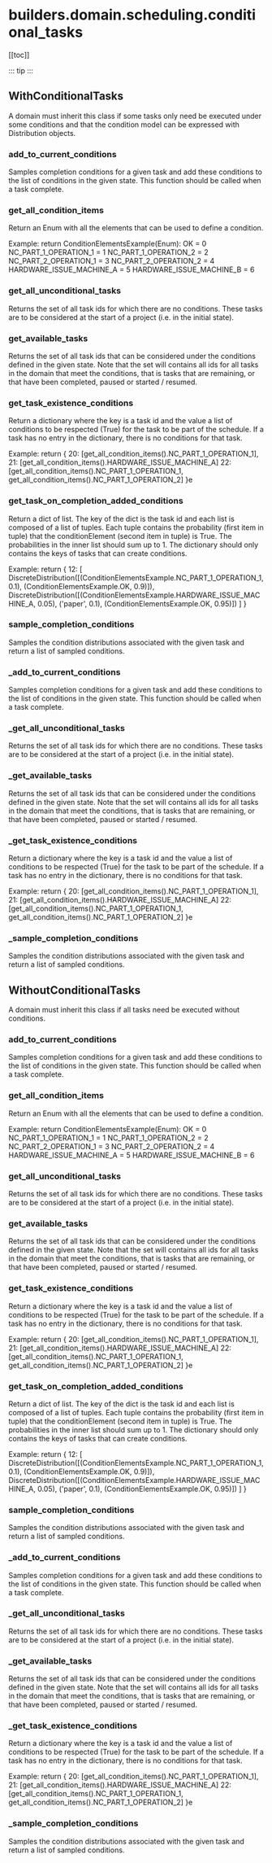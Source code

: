 # builders.domain.scheduling.conditional_tasks

[[toc]]

::: tip
<skdecide-summary></skdecide-summary>
:::

## WithConditionalTasks

A domain must inherit this class if some tasks only need be executed under some conditions
and that the condition model can be expressed with Distribution objects.

### add\_to\_current\_conditions <Badge text="WithConditionalTasks" type="tip"/>

<skdecide-signature name= "add_to_current_conditions" :sig="{'params': [{'name': 'self'}, {'name': 'task', 'annotation': 'int'}, {'name': 'state'}]}"></skdecide-signature>

Samples completion conditions for a given task and add these conditions to the list of conditions in the
given state. This function should be called when a task complete.

### get\_all\_condition\_items <Badge text="WithConditionalTasks" type="tip"/>

<skdecide-signature name= "get_all_condition_items" :sig="{'params': [{'name': 'self'}], 'return': 'Enum'}"></skdecide-signature>

Return an Enum with all the elements that can be used to define a condition.

Example:
    return
        ConditionElementsExample(Enum):
            OK = 0
            NC_PART_1_OPERATION_1 = 1
            NC_PART_1_OPERATION_2 = 2
            NC_PART_2_OPERATION_1 = 3
            NC_PART_2_OPERATION_2 = 4
            HARDWARE_ISSUE_MACHINE_A = 5
            HARDWARE_ISSUE_MACHINE_B = 6

### get\_all\_unconditional\_tasks <Badge text="WithConditionalTasks" type="tip"/>

<skdecide-signature name= "get_all_unconditional_tasks" :sig="{'params': [{'name': 'self'}], 'return': 'Set[int]'}"></skdecide-signature>

Returns the set of all task ids for which there are no conditions. These tasks are to be considered at
the start of a project (i.e. in the initial state).

### get\_available\_tasks <Badge text="WithConditionalTasks" type="tip"/>

<skdecide-signature name= "get_available_tasks" :sig="{'params': [{'name': 'self'}, {'name': 'state'}], 'return': 'Set[int]'}"></skdecide-signature>

Returns the set of all task ids that can be considered under the conditions defined in the given state.
Note that the set will contains all ids for all tasks in the domain that meet the conditions, that is tasks
that are remaining, or that have been completed, paused or started / resumed.

### get\_task\_existence\_conditions <Badge text="WithConditionalTasks" type="tip"/>

<skdecide-signature name= "get_task_existence_conditions" :sig="{'params': [{'name': 'self'}], 'return': 'Dict[int, List[int]]'}"></skdecide-signature>

Return a dictionary where the key is a task id and the value a list of conditions to be respected (True)
for the task to be part of the schedule. If a task has no entry in the dictionary,
there is no conditions for that task.

Example:
    return
         {
            20: [get_all_condition_items().NC_PART_1_OPERATION_1],
            21: [get_all_condition_items().HARDWARE_ISSUE_MACHINE_A]
            22: [get_all_condition_items().NC_PART_1_OPERATION_1, get_all_condition_items().NC_PART_1_OPERATION_2]
         }e

### get\_task\_on\_completion\_added\_conditions <Badge text="WithConditionalTasks" type="tip"/>

<skdecide-signature name= "get_task_on_completion_added_conditions" :sig="{'params': [{'name': 'self'}], 'return': 'Dict[int, List[Distribution]]'}"></skdecide-signature>

Return a dict of list. The key of the dict is the task id and each list is composed of a list of tuples.
Each tuple contains the probability (first item in tuple) that the conditionElement (second item in tuple)
is True. The probabilities in the inner list should sum up to 1. The dictionary should only contains the keys
of tasks that can create conditions.

Example:
     return
        {
            12:
                [
                DiscreteDistribution([(ConditionElementsExample.NC_PART_1_OPERATION_1, 0.1), (ConditionElementsExample.OK, 0.9)]),
                DiscreteDistribution([(ConditionElementsExample.HARDWARE_ISSUE_MACHINE_A, 0.05), ('paper', 0.1), (ConditionElementsExample.OK, 0.95)])
                ]
        }

### sample\_completion\_conditions <Badge text="WithConditionalTasks" type="tip"/>

<skdecide-signature name= "sample_completion_conditions" :sig="{'params': [{'name': 'self'}, {'name': 'task', 'annotation': 'int'}], 'return': 'List[int]'}"></skdecide-signature>

Samples the condition distributions associated with the given task and return a list of sampled
conditions.

### \_add\_to\_current\_conditions <Badge text="WithConditionalTasks" type="tip"/>

<skdecide-signature name= "_add_to_current_conditions" :sig="{'params': [{'name': 'self'}, {'name': 'task', 'annotation': 'int'}, {'name': 'state'}]}"></skdecide-signature>

Samples completion conditions for a given task and add these conditions to the list of conditions in the
given state. This function should be called when a task complete.

### \_get\_all\_unconditional\_tasks <Badge text="WithConditionalTasks" type="tip"/>

<skdecide-signature name= "_get_all_unconditional_tasks" :sig="{'params': [{'name': 'self'}], 'return': 'Set[int]'}"></skdecide-signature>

Returns the set of all task ids for which there are no conditions. These tasks are to be considered at
the start of a project (i.e. in the initial state).

### \_get\_available\_tasks <Badge text="WithConditionalTasks" type="tip"/>

<skdecide-signature name= "_get_available_tasks" :sig="{'params': [{'name': 'self'}, {'name': 'state'}], 'return': 'Set[int]'}"></skdecide-signature>

Returns the set of all task ids that can be considered under the conditions defined in the given state.
Note that the set will contains all ids for all tasks in the domain that meet the conditions, that is tasks
that are remaining, or that have been completed, paused or started / resumed.

### \_get\_task\_existence\_conditions <Badge text="WithConditionalTasks" type="tip"/>

<skdecide-signature name= "_get_task_existence_conditions" :sig="{'params': [{'name': 'self'}], 'return': 'Dict[int, List[int]]'}"></skdecide-signature>

Return a dictionary where the key is a task id and the value a list of conditions to be respected (True)
for the task to be part of the schedule. If a task has no entry in the dictionary,
there is no conditions for that task.

Example:
    return
         {
            20: [get_all_condition_items().NC_PART_1_OPERATION_1],
            21: [get_all_condition_items().HARDWARE_ISSUE_MACHINE_A]
            22: [get_all_condition_items().NC_PART_1_OPERATION_1, get_all_condition_items().NC_PART_1_OPERATION_2]
         }e

### \_sample\_completion\_conditions <Badge text="WithConditionalTasks" type="tip"/>

<skdecide-signature name= "_sample_completion_conditions" :sig="{'params': [{'name': 'self'}, {'name': 'task', 'annotation': 'int'}], 'return': 'List[int]'}"></skdecide-signature>

Samples the condition distributions associated with the given task and return a list of sampled
conditions.

## WithoutConditionalTasks

A domain must inherit this class if all tasks need be executed without conditions.

### add\_to\_current\_conditions <Badge text="WithConditionalTasks" type="warn"/>

<skdecide-signature name= "add_to_current_conditions" :sig="{'params': [{'name': 'self'}, {'name': 'task', 'annotation': 'int'}, {'name': 'state'}]}"></skdecide-signature>

Samples completion conditions for a given task and add these conditions to the list of conditions in the
given state. This function should be called when a task complete.

### get\_all\_condition\_items <Badge text="WithConditionalTasks" type="warn"/>

<skdecide-signature name= "get_all_condition_items" :sig="{'params': [{'name': 'self'}], 'return': 'Enum'}"></skdecide-signature>

Return an Enum with all the elements that can be used to define a condition.

Example:
    return
        ConditionElementsExample(Enum):
            OK = 0
            NC_PART_1_OPERATION_1 = 1
            NC_PART_1_OPERATION_2 = 2
            NC_PART_2_OPERATION_1 = 3
            NC_PART_2_OPERATION_2 = 4
            HARDWARE_ISSUE_MACHINE_A = 5
            HARDWARE_ISSUE_MACHINE_B = 6

### get\_all\_unconditional\_tasks <Badge text="WithConditionalTasks" type="warn"/>

<skdecide-signature name= "get_all_unconditional_tasks" :sig="{'params': [{'name': 'self'}], 'return': 'Set[int]'}"></skdecide-signature>

Returns the set of all task ids for which there are no conditions. These tasks are to be considered at
the start of a project (i.e. in the initial state).

### get\_available\_tasks <Badge text="WithConditionalTasks" type="warn"/>

<skdecide-signature name= "get_available_tasks" :sig="{'params': [{'name': 'self'}, {'name': 'state'}], 'return': 'Set[int]'}"></skdecide-signature>

Returns the set of all task ids that can be considered under the conditions defined in the given state.
Note that the set will contains all ids for all tasks in the domain that meet the conditions, that is tasks
that are remaining, or that have been completed, paused or started / resumed.

### get\_task\_existence\_conditions <Badge text="WithConditionalTasks" type="warn"/>

<skdecide-signature name= "get_task_existence_conditions" :sig="{'params': [{'name': 'self'}], 'return': 'Dict[int, List[int]]'}"></skdecide-signature>

Return a dictionary where the key is a task id and the value a list of conditions to be respected (True)
for the task to be part of the schedule. If a task has no entry in the dictionary,
there is no conditions for that task.

Example:
    return
         {
            20: [get_all_condition_items().NC_PART_1_OPERATION_1],
            21: [get_all_condition_items().HARDWARE_ISSUE_MACHINE_A]
            22: [get_all_condition_items().NC_PART_1_OPERATION_1, get_all_condition_items().NC_PART_1_OPERATION_2]
         }e

### get\_task\_on\_completion\_added\_conditions <Badge text="WithConditionalTasks" type="warn"/>

<skdecide-signature name= "get_task_on_completion_added_conditions" :sig="{'params': [{'name': 'self'}], 'return': 'Dict[int, List[Distribution]]'}"></skdecide-signature>

Return a dict of list. The key of the dict is the task id and each list is composed of a list of tuples.
Each tuple contains the probability (first item in tuple) that the conditionElement (second item in tuple)
is True. The probabilities in the inner list should sum up to 1. The dictionary should only contains the keys
of tasks that can create conditions.

Example:
     return
        {
            12:
                [
                DiscreteDistribution([(ConditionElementsExample.NC_PART_1_OPERATION_1, 0.1), (ConditionElementsExample.OK, 0.9)]),
                DiscreteDistribution([(ConditionElementsExample.HARDWARE_ISSUE_MACHINE_A, 0.05), ('paper', 0.1), (ConditionElementsExample.OK, 0.95)])
                ]
        }

### sample\_completion\_conditions <Badge text="WithConditionalTasks" type="warn"/>

<skdecide-signature name= "sample_completion_conditions" :sig="{'params': [{'name': 'self'}, {'name': 'task', 'annotation': 'int'}], 'return': 'List[int]'}"></skdecide-signature>

Samples the condition distributions associated with the given task and return a list of sampled
conditions.

### \_add\_to\_current\_conditions <Badge text="WithConditionalTasks" type="warn"/>

<skdecide-signature name= "_add_to_current_conditions" :sig="{'params': [{'name': 'self'}, {'name': 'task', 'annotation': 'int'}, {'name': 'state'}]}"></skdecide-signature>

Samples completion conditions for a given task and add these conditions to the list of conditions in the
given state. This function should be called when a task complete.

### \_get\_all\_unconditional\_tasks <Badge text="WithConditionalTasks" type="warn"/>

<skdecide-signature name= "_get_all_unconditional_tasks" :sig="{'params': [{'name': 'self'}], 'return': 'Set[int]'}"></skdecide-signature>

Returns the set of all task ids for which there are no conditions. These tasks are to be considered at
the start of a project (i.e. in the initial state).

### \_get\_available\_tasks <Badge text="WithConditionalTasks" type="warn"/>

<skdecide-signature name= "_get_available_tasks" :sig="{'params': [{'name': 'self'}, {'name': 'state'}], 'return': 'Set[int]'}"></skdecide-signature>

Returns the set of all task ids that can be considered under the conditions defined in the given state.
Note that the set will contains all ids for all tasks in the domain that meet the conditions, that is tasks
that are remaining, or that have been completed, paused or started / resumed.

### \_get\_task\_existence\_conditions <Badge text="WithConditionalTasks" type="warn"/>

<skdecide-signature name= "_get_task_existence_conditions" :sig="{'params': [{'name': 'self'}], 'return': 'Dict[int, List[int]]'}"></skdecide-signature>

Return a dictionary where the key is a task id and the value a list of conditions to be respected (True)
for the task to be part of the schedule. If a task has no entry in the dictionary,
there is no conditions for that task.

Example:
    return
         {
            20: [get_all_condition_items().NC_PART_1_OPERATION_1],
            21: [get_all_condition_items().HARDWARE_ISSUE_MACHINE_A]
            22: [get_all_condition_items().NC_PART_1_OPERATION_1, get_all_condition_items().NC_PART_1_OPERATION_2]
         }e

### \_sample\_completion\_conditions <Badge text="WithConditionalTasks" type="warn"/>

<skdecide-signature name= "_sample_completion_conditions" :sig="{'params': [{'name': 'self'}, {'name': 'task', 'annotation': 'int'}], 'return': 'List[int]'}"></skdecide-signature>

Samples the condition distributions associated with the given task and return a list of sampled
conditions.

